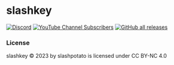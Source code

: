 # slashkey
[![Discord](https://img.shields.io/discord/1127300288987021376?style=for-the-badge&logo=discord&logoColor=5865f2&label=discord%20server&labelColor=black&color=5865f2&link=https%3A%2F%2Fdsc.gg%2Fslashppotato)](https://dsc.gg/slashpotato)
[![YouTube Channel Subscribers](https://img.shields.io/youtube/channel/subscribers/UCBDiHcT9sfxCNxADZsb_g0g?style=for-the-badge&logo=youtube&logoColor=fe4e45&labelColor=000000&color=fe4e45)](https://www.youtube.com/@slashpotato)
[![GitHub all releases](https://img.shields.io/github/downloads/slashpotato/slashkey/total?style=for-the-badge&logo=github&logoColor=%23ffffff&label=download&labelColor=rgb(0%2C%200%2C%200)&color=00f00c)](https://github.com/slashpotato/slashkey/releases)
### License
slashkey © 2023 by slashpotato is licensed under CC BY-NC 4.0
